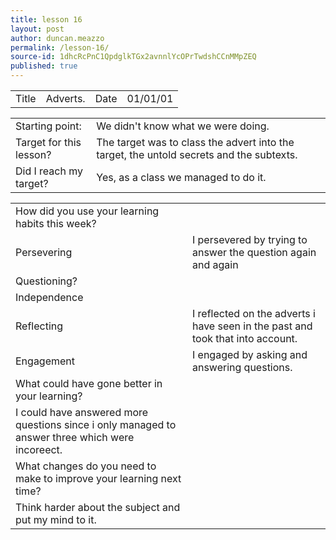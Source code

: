 ```yaml
---
title: lesson 16
layout: post
author: duncan.meazzo
permalink: /lesson-16/
source-id: 1dhcRcPnC1QpdglkTGx2avnnlYcOPrTwdshCCnMMpZEQ
published: true
---
```

<table>
  <tr>
    <td>Title</td>
    <td>Adverts.</td>
    <td>Date</td>
    <td>01/01/01</td>
  </tr>
</table>


<table>
  <tr>
    <td>Starting point:</td>
    <td>We didn't know what we were doing.</td>
  </tr>
  <tr>
    <td>Target for this lesson?</td>
    <td>The target was to class the advert into the target, the untold secrets and the subtexts.</td>
  </tr>
  <tr>
    <td>Did I reach my target? </td>
    <td>Yes, as a class we managed to do it.</td>
  </tr>
</table>


<table>
  <tr>
    <td>How did you use your learning habits this week?</td>
    <td></td>
  </tr>
  <tr>
    <td>Persevering</td>
    <td>I persevered by trying to answer the question again and again</td>
  </tr>
  <tr>
    <td>Questioning?</td>
    <td></td>
  </tr>
  <tr>
    <td>Independence</td>
    <td></td>
  </tr>
  <tr>
    <td>Reflecting</td>
    <td>I reflected on the adverts i have seen in the past and took that into account.</td>
  </tr>
  <tr>
    <td>Engagement</td>
    <td>I engaged by asking and answering questions.</td>
  </tr>
  <tr>
    <td>What could have gone better in your learning?</td>
    <td></td>
  </tr>
  <tr>
    <td>I could have answered more questions since i only managed to answer three which were incoreect.</td>
    <td></td>
  </tr>
  <tr>
    <td>What changes do you need to make to improve your learning next time?</td>
    <td></td>
  </tr>
  <tr>
    <td>Think harder about the subject and put my mind to it.</td>
    <td></td>
  </tr>
</table>


